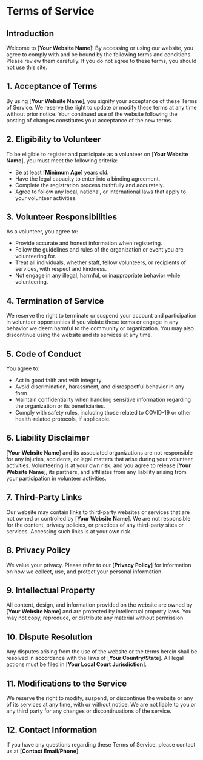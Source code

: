 # Terms of Service

## Introduction

Welcome to \[**Your Website Name**\]! By accessing or using our website, you agree to comply with and be bound by the following terms and conditions. Please review them carefully. If you do not agree to these terms, you should not use this site.

## 1\. Acceptance of Terms

By using \[**Your Website Name**\], you signify your acceptance of these Terms of Service. We reserve the right to update or modify these terms at any time without prior notice. Your continued use of the website following the posting of changes constitutes your acceptance of the new terms.

## 2\. Eligibility to Volunteer

To be eligible to register and participate as a volunteer on \[**Your Website Name**\], you must meet the following criteria:

-   Be at least \[**Minimum Age**\] years old.
-   Have the legal capacity to enter into a binding agreement.
-   Complete the registration process truthfully and accurately.
-   Agree to follow any local, national, or international laws that apply to your volunteer activities.

## 3\. Volunteer Responsibilities

As a volunteer, you agree to:

-   Provide accurate and honest information when registering.
-   Follow the guidelines and rules of the organization or event you are volunteering for.
-   Treat all individuals, whether staff, fellow volunteers, or recipients of services, with respect and kindness.
-   Not engage in any illegal, harmful, or inappropriate behavior while volunteering.

## 4\. Termination of Service

We reserve the right to terminate or suspend your account and participation in volunteer opportunities if you violate these terms or engage in any behavior we deem harmful to the community or organization. You may also discontinue using the website and its services at any time.

## 5\. Code of Conduct

You agree to:

-   Act in good faith and with integrity.
-   Avoid discrimination, harassment, and disrespectful behavior in any form.
-   Maintain confidentiality when handling sensitive information regarding the organization or its beneficiaries.
-   Comply with safety rules, including those related to COVID-19 or other health-related protocols, if applicable.

## 6\. Liability Disclaimer

\[**Your Website Name**\] and its associated organizations are not responsible for any injuries, accidents, or legal matters that arise during your volunteer activities. Volunteering is at your own risk, and you agree to release \[**Your Website Name**\], its partners, and affiliates from any liability arising from your participation in volunteer activities.

## 7\. Third-Party Links

Our website may contain links to third-party websites or services that are not owned or controlled by \[**Your Website Name**\]. We are not responsible for the content, privacy policies, or practices of any third-party sites or services. Accessing such links is at your own risk.

## 8\. Privacy Policy

We value your privacy. Please refer to our \[**Privacy Policy**\] for information on how we collect, use, and protect your personal information.

## 9\. Intellectual Property

All content, design, and information provided on the website are owned by \[**Your Website Name**\] and are protected by intellectual property laws. You may not copy, reproduce, or distribute any material without permission.

## 10\. Dispute Resolution

Any disputes arising from the use of the website or the terms herein shall be resolved in accordance with the laws of \[**Your Country/State**\]. All legal actions must be filed in \[**Your Local Court Jurisdiction**\].

## 11\. Modifications to the Service

We reserve the right to modify, suspend, or discontinue the website or any of its services at any time, with or without notice. We are not liable to you or any third party for any changes or discontinuations of the service.

## 12\. Contact Information

If you have any questions regarding these Terms of Service, please contact us at \[**Contact Email/Phone**\].
